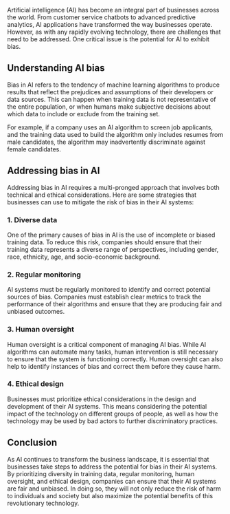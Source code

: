 
Artificial intelligence (AI) has become an integral part of businesses across the world. From customer service chatbots to advanced predictive analytics, AI applications have transformed the way businesses operate. However, as with any rapidly evolving technology, there are challenges that need to be addressed. One critical issue is the potential for AI to exhibit bias.

Understanding AI bias
---------------------

Bias in AI refers to the tendency of machine learning algorithms to produce results that reflect the prejudices and assumptions of their developers or data sources. This can happen when training data is not representative of the entire population, or when humans make subjective decisions about which data to include or exclude from the training set.

For example, if a company uses an AI algorithm to screen job applicants, and the training data used to build the algorithm only includes resumes from male candidates, the algorithm may inadvertently discriminate against female candidates.

Addressing bias in AI
---------------------

Addressing bias in AI requires a multi-pronged approach that involves both technical and ethical considerations. Here are some strategies that businesses can use to mitigate the risk of bias in their AI systems:

### 1. Diverse data

One of the primary causes of bias in AI is the use of incomplete or biased training data. To reduce this risk, companies should ensure that their training data represents a diverse range of perspectives, including gender, race, ethnicity, age, and socio-economic background.

### 2. Regular monitoring

AI systems must be regularly monitored to identify and correct potential sources of bias. Companies must establish clear metrics to track the performance of their algorithms and ensure that they are producing fair and unbiased outcomes.

### 3. Human oversight

Human oversight is a critical component of managing AI bias. While AI algorithms can automate many tasks, human intervention is still necessary to ensure that the system is functioning correctly. Human oversight can also help to identify instances of bias and correct them before they cause harm.

### 4. Ethical design

Businesses must prioritize ethical considerations in the design and development of their AI systems. This means considering the potential impact of the technology on different groups of people, as well as how the technology may be used by bad actors to further discriminatory practices.

Conclusion
----------

As AI continues to transform the business landscape, it is essential that businesses take steps to address the potential for bias in their AI systems. By prioritizing diversity in training data, regular monitoring, human oversight, and ethical design, companies can ensure that their AI systems are fair and unbiased. In doing so, they will not only reduce the risk of harm to individuals and society but also maximize the potential benefits of this revolutionary technology.
